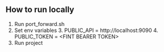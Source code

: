 ## How to run locally
1. Run port_forward.sh
2. Set env variables
   3. PUBLIC_API = http://localhost:9090
   4. PUBLIC_TOKEN = \<FINT BEARER TOKEN>
5. Run project